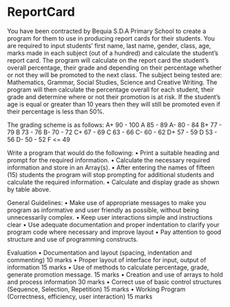 # ReportCard
You have been contracted by Bequia S.D.A Primary School to create a program for them to use in producing report cards for their students.
You are required to input students’ first name, last name, gender, class, age, marks made in each subject (out of a hundred) and calculate the student’s report card.
The program will calculate on the report card the student’s overall percentage, their grade and depending on their percentage whether or not they will be promoted to the next class.
The subject being tested are: Mathematics, Grammar, Social Studies, Science and Creative Writing.
The program will then calculate the percentage overall for each student, their grade and determine where or not their promotion is at risk.
If the student’s age is equal or greater than 10 years then they will still be promoted even if their percentage is less than 50%.

The grading scheme is as follows:
A+  90 - 100
A   85 - 89
A-  80 - 84
B+  77 - 79
B   73 - 76
B-  70 - 72
C+  67 - 69
C   63 - 66
C-  60 - 62
D+  57 - 59
D   53 - 56
D-  50 - 52
F   <= 49

Write a program that would do the following:
• Print a suitable heading and prompt for the required information.
• Calculate the necessary required information and store in an Array(s).
• After entering the names of fifteen (15) students the program will stop prompting for additional students and calculate the required     information.
• Calculate and display grade as shown by table above.

General Guidelines:
• Make use of appropriate messages to make you program as informative and user friendly as possible, without being unnecessarily           complex.
• Keep user interactions simple and instructions clear
• Use adequate documentation and proper indentation to clarify your program code where necessary and improve layout
• Pay attention to good structure and use of programming constructs.

Evaluation
• Documentation and layout (spacing, indentation and commenting) 10 marks
• Proper layout of interface for input, output of information 15 marks
• Use of methods to calculate percentage, grade, generate promotion message. 15 marks
• Creation and use of arrays to hold and process information 30 marks
• Correct use of basic control structures (Sequence, Selection, Repetition) 15 marks
• Working Program (Correctness, efficiency, user interaction) 15 marks
